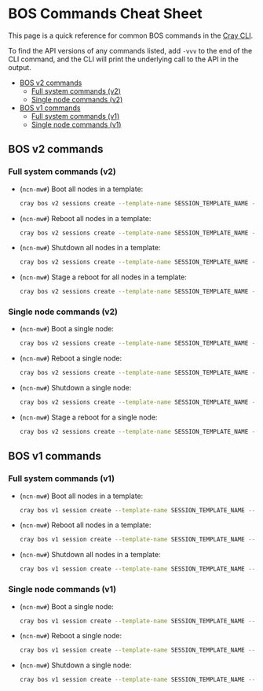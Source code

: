 # BOS Commands Cheat Sheet

This page is a quick reference for common BOS commands in the [Cray CLI](../../glossary.md#cray-cli-cray).

To find the API versions of any commands listed, add `-vvv` to the end of the CLI command, and the CLI will print the underlying call to the API in the output.

* [BOS v2 commands](#bos-v2-commands)
  * [Full system commands (v2)](#full-system-commands-v2)
  * [Single node commands (v2)](#single-node-commands-v2)
* [BOS v1 commands](#bos-v1-commands)
  * [Full system commands (v1)](#full-system-commands-v1)
  * [Single node commands (v1)](#single-node-commands-v1)

## BOS v2 commands

### Full system commands (v2)

* (`ncn-mw#`) Boot all nodes in a template:

    ```bash
    cray bos v2 sessions create --template-name SESSION_TEMPLATE_NAME --operation Boot
    ```

* (`ncn-mw#`) Reboot all nodes in a template:

    ```bash
    cray bos v2 sessions create --template-name SESSION_TEMPLATE_NAME --operation Reboot
    ```

* (`ncn-mw#`) Shutdown all nodes in a template:

    ```bash
    cray bos v2 sessions create --template-name SESSION_TEMPLATE_NAME --operation Shutdown
    ```

* (`ncn-mw#`) Stage a reboot for all nodes in a template:

    ```bash
    cray bos v2 sessions create --template-name SESSION_TEMPLATE_NAME --operation Reboot --staged True
    ```

### Single node commands (v2)

* (`ncn-mw#`) Boot a single node:

    ```bash
    cray bos v2 sessions create --template-name SESSION_TEMPLATE_NAME --operation Boot --limit <node's xname>
    ```

* (`ncn-mw#`) Reboot a single node:

    ```bash
    cray bos v2 sessions create --template-name SESSION_TEMPLATE_NAME --operation Reboot --limit <node's xname>
    ```

* (`ncn-mw#`) Shutdown a single node:

    ```bash
    cray bos v2 sessions create --template-name SESSION_TEMPLATE_NAME --operation Shutdown --limit <node's xname>
    ```

* (`ncn-mw#`) Stage a reboot for a single node:

    ```bash
    cray bos v2 sessions create --template-name SESSION_TEMPLATE_NAME --operation Reboot --staged True --limit <node's xname>
    ```

## BOS v1 commands

### Full system commands (v1)

* (`ncn-mw#`) Boot all nodes in a template:

    ```bash
    cray bos v1 session create --template-name SESSION_TEMPLATE_NAME --operation Boot
    ```

* (`ncn-mw#`) Reboot all nodes in a template:

    ```bash
    cray bos v1 session create --template-name SESSION_TEMPLATE_NAME --operation Reboot
    ```

* (`ncn-mw#`) Shutdown all nodes in a template:

    ```bash
    cray bos v1 session create --template-name SESSION_TEMPLATE_NAME --operation Shutdown
    ```

### Single node commands (v1)

* (`ncn-mw#`) Boot a single node:

    ```bash
    cray bos v1 session create --template-name SESSION_TEMPLATE_NAME --operation Boot --limit <node's xname>
    ```

* (`ncn-mw#`) Reboot a single node:

    ```bash
    cray bos v1 session create --template-name SESSION_TEMPLATE_NAME --operation Reboot --limit <node's xname>
    ```

* (`ncn-mw#`) Shutdown a single node:

    ```bash
    cray bos v1 session create --template-name SESSION_TEMPLATE_NAME --operation Shutdown --limit <node's xname>
    ```
